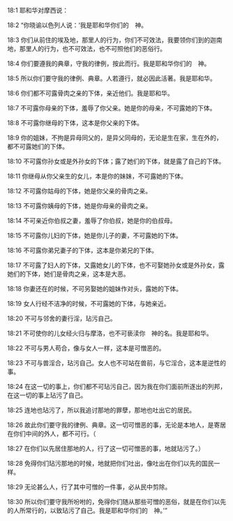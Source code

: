 <a id="1"></a>18:1  耶和华对摩西说：  

<a id="2"></a>18:2  “你晓谕以色列人说：‘我是耶和华你们的　神。  

<a id="3"></a>18:3  你们从前住的埃及地，那里人的行为，你们不可效法，我要领你们到的迦南地，那里人的行为，也不可效法，也不可照他们的恶俗行。  

<a id="4"></a>18:4  你们要遵我的典章，守我的律例，按此而行。我是耶和华你们的　神。　  

<a id="5"></a>18:5  所以你们要守我的律例、典章。人若遵行，就必因此活著。我是耶和华。  

<a id="6"></a>18:6  你们都不可露骨肉之亲的下体，亲近他们。我是耶和华。  

<a id="7"></a>18:7  不可露你母亲的下体，羞辱了你父亲。她是你的母亲，不可露她的下体。  

<a id="8"></a>18:8  不可露你继母的下体，这本是你父亲的下体。  

<a id="9"></a>18:9  你的姐妹，不拘是异母同父的，是异父同母的，无论是生在家，生在外的，都不可露她们的下体。  

<a id="10"></a>18:10  不可露你孙女或是外孙女的下体；露了她们的下体，就是露了自己的下体。  

<a id="11"></a>18:11  你继母从你父亲生的女儿，本是你的妹妹，不可露她的下体。　  

<a id="12"></a>18:12  不可露你姑母的下体，她是你父亲的骨肉之亲。  

<a id="13"></a>18:13  不可露你姨母的下体，她是你母亲的骨肉之亲。  

<a id="14"></a>18:14  不可亲近你伯叔之妻，羞辱了你伯叔，她是你的伯叔母。  

<a id="15"></a>18:15  不可露你儿妇的下体，她是你儿子的妻，不可露她的下体。  

<a id="16"></a>18:16  不可露你弟兄妻子的下体，这本是你弟兄的下体。  

<a id="17"></a>18:17  不可露了妇人的下体，又露她女儿的下体，也不可娶她孙女或是外孙女，露她们的下体，她们是骨肉之亲，这本是大恶。  

<a id="18"></a>18:18  你妻还在的时候，不可另娶她的姐妹作对头，露她的下体。  

<a id="19"></a>18:19  女人行经不洁净的时候，不可露她的下体，与她亲近。  

<a id="20"></a>18:20  不可与邻舍的妻行淫，玷污自己。  

<a id="21"></a>18:21  不可使你的儿女经火归与摩洛，也不可亵渎你　神的名。我是耶和华。  

<a id="22"></a>18:22  不可与男人苟合，像与女人一样，这本是可憎恶的。  

<a id="23"></a>18:23  不可与兽淫合，玷污自己。女人也不可站在兽前，与它淫合，这本是逆性的事。  

<a id="24"></a>18:24  在这一切的事上，你们都不可玷污自己，因为我在你们面前所逐出的列邦，在这一切的事上玷污了自己。  

<a id="25"></a>18:25  连地也玷污了，所以我追讨那地的罪孽，那地也吐出它的居民。  

<a id="26"></a>18:26  故此你们要守我的律例、典章。这一切可憎恶的事，无论是本地人，是寄居在你们中间的外人，都不可行。（  

<a id="27"></a>18:27  在你们以先居住那地的人，行了这一切可憎恶的事，地就玷污了。）  

<a id="28"></a>18:28  免得你们玷污那地的时候，地就把你们吐出，像吐出在你们以先的国民一样。　  

<a id="29"></a>18:29  无论甚么人，行了其中可憎的一件事，必从民中剪除。  

<a id="30"></a>18:30  所以你们要守我所吩咐的，免得你们随从那些可憎的恶俗，就是在你们以先的人所常行的，以致玷污了自己。我是耶和华你们的　神。’”  
